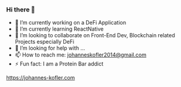 ### Hi there 👋
- 🔭 I’m currently working on a DeFi Application
- 🌱 I’m currently learning ReactNative
- 👯 I’m looking to collaborate on Front-End Dev, Blockchain related Projects especially DeFi
- 🤔 I’m looking for help with ...
- 📫 How to reach me: johanneskofler2014@gmail.com
- ⚡ Fun fact: I am a Protein Bar addict

https://johannes-kofler.com

<!--
**jokofler/jokofler** is a ✨ _special_ ✨ repository because its `README.md` (this file) appears on your GitHub profile.

Here are some ideas to get you started:

- 🔭 I’m currently working on ...
- 🌱 I’m currently learning ...
- 👯 I’m looking to collaborate on ...
- 🤔 I’m looking for help with ...
- 💬 Ask me about ...
- 📫 How to reach me: ...
- 😄 Pronouns: ...
- ⚡ Fun fact: ...
-->

